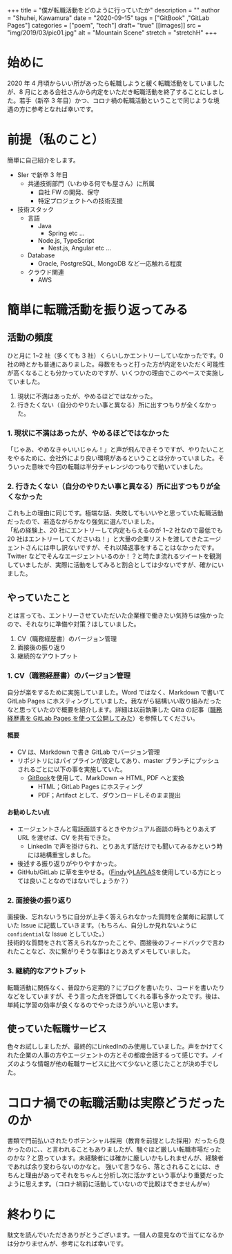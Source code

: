 +++
title = "僕が転職活動をどのように行っていたか"
description = ""
author = "Shuhei, Kawamura"
date = "2020-09-15"
tags = ["GitBook" ,"GitLab Pages"]
categories = ["poem", "tech"]
draft= "true"
[[images]]
  src = "img/2019/03/pic01.jpg"
  alt = "Mountain Scene"
  stretch = "stretchH"
+++

# 始めに

2020 年 4 月頃からいい所があったら転職しようと緩く転職活動をしていましたが、8 月にとある会社さんから内定をいただき転職活動を終了することにしました。若手（新卒 3 年目）かつ、コロナ禍の転職活動ということで同じような境遇の方に参考となれば幸いです。



# 前提（私のこと）

簡単に自己紹介をします。

- SIer で新卒 3 年目
  - 共通技術部門（いわゆる何でも屋さん）に所属
    - 自社 FW の開発、保守
    - 特定プロジェクトへの技術支援
- 技術スタック
  - 言語
    - Java
      - Spring etc ...
    - Node.js, TypeScript
      - Nest.js, Angular etc ...
  - Database
    - Oracle, PostgreSQL, MongoDB など一応触れる程度
  - クラウド関連
    - AWS

# 簡単に転職活動を振り返ってみる

## 活動の頻度

ひと月に 1~2 社（多くても 3 社）くらいしかエントリーしていなかったです。0 社の時とかも普通にありました。母数をもっと打った方が内定をいただく可能性が高くなることも分かっていたのですが、いくつかの理由でこのペースで実施していました。

1.  現状に不満はあったが、やめるほどではなかった。
2.  行きたくない（自分のやりたい事と異なる）所に出すつもりが全くなかった。

### 1. 現状に不満はあったが、やめるほどではなかった

「じゃあ、やめなきゃいいじゃん！」と声が飛んできそうですが、やりたいことをやるために、会社外により良い環境があるということは分かっていました。そういった意味で今回の転職は半分チャレンジのつもりで動いていました。

### 2. 行きたくない（自分のやりたい事と異なる）所に出すつもりが全くなかった

これも上の理由に同じです。極端な話、失敗してもいいやと思っていた転職活動だったので、若造ながらかなり強気に選んでいました。  
「私の経験上、20 社にエントリーして内定もらえるのが 1~2 社なので最低でも 20 社はエントリーしてくださいね！」と大量の企業リストを渡してきたエージェントさんには申し訳ないですが、それ以降返事をすることはなかったです。  
Twitter などでそんなエージェントいるのか！？と時たま流れるツイートを観測していましたが、実際に活動をしてみると割合としては少ないですが、確かにいました。

## やっていたこと

とは言っても、エントリーさせていただいた企業様で働きたい気持ちは強かったので、それなりに準備や対策？はしていました。

1.  CV（職務経歴書）のバージョン管理
2.  面接後の振り返り
3.  継続的なアウトプット

### 1. CV（職務経歴書）のバージョン管理

自分が楽をするために実施していました。Word ではなく、Markdown で書いて GitLab Pages にホスティングしていました。我ながら結構いい取り組みだったなと思っていたので概要を紹介します。詳細は以前執筆した Qiita の記事（[職務経歴書を GitLab Pages を使って公開してみた](https://qiita.com/shukawam/items/955da1b76387e5b3a237)）を参照してください。

#### 概要

- CV は、Markdown で書き GitLab でバージョン管理
- リポジトリにはパイプラインが設定してあり、master ブランチにプッシュされるごとに以下の事を実施していた。
  - [GitBook](https://www.gitbook.com/)を使用して、MarkDown -> HTML, PDF へと変換
    - HTML；GitLab Pages にホスティング
    - PDF；Artifact として、ダウンロードしそのまま提出

#### お勧めしたい点

- エージェントさんと電話面談するときやカジュアル面談の時もとりあえず URL を渡せば、CV を共有できた。
  - LinkedIn で声を掛けられ、とりあえず話だけでも聞いてみるかという時には結構重宝しました。
- 後述する振り返りがやりやすかった。
- GitHub/GitLab に草を生やせる。（[Findy](https://findy-code.io/?gclid=Cj0KCQjwhvf6BRCkARIsAGl1GGjGej-VTEiWKz1rx5X90eBzNPjN4a6V2QKk5I3FShslLzkTXTuwGusaAtaTEALw_wcB)や[LAPLAS](https://lapras.com/)を使用している方にとっては良いことなのではないでしょうか？）

### 2. 面接後の振り返り

面接後、忘れないうちに自分が上手く答えられなかった質問を企業毎に起票していた Issue に記載していきます。（もちろん、自分しか見れないように`confidential`な Issue としていた。）  
技術的な質問をされて答えられなかったことや、面接後のフィードバックで言われたことなど、次に繋がりそうな事はとりあえずメモしていました。

### 3. 継続的なアウトプット

転職活動に関係なく、普段から定期的？にブログを書いたり、コードを書いたりなどをしていますが、そう言った点を評価してくれる事も多かったです。後は、単純に学習の効率が良くなるのでやったほうがいいと思います。



## 使っていた転職サービス

色々お試ししましたが、最終的にLinkedInのみ使用していました。声をかけてくれた企業の人事の方やエージェントの方とその都度会話するって感じです。ノイズのような情報が他の転職サービスに比べて少ないと感じたことが決め手でした。



# コロナ禍での転職活動は実際どうだったのか

書類で門前払いされたりポテンシャル採用（教育を前提とした採用）だったら良かったのに、、と言われることもありましたが、騒ぐほど厳しい転職市場だったのかな？と思っています。未経験者には確かに厳しいかもしれませんが、経験者であれば余り変わらないのかなと。 強いて言うなら、落とされることには、きちんと理由があってそれをちゃんと分析し次に活かすという事がより重要だったように思えます。（コロナ禍前に活動していないので比較はできませんがw）



# 終わりに

駄文を読んでいただきありがとうございます。一個人の意見なので当てになるかは分かりませんが、参考になれば幸いです。